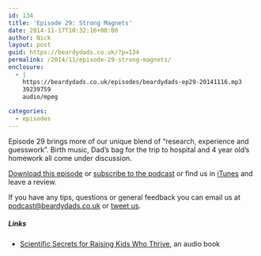 ```yaml
---
id: 134
title: 'Episode 29: Strong Magnets'
date: 2014-11-17T10:32:16+00:00
author: Nick
layout: post
guid: https://beardydads.co.uk/?p=134
permalink: /2014/11/episode-29-strong-magnets/
enclosure:
  - |
    https://beardydads.co.uk/episodes/beardydads-ep29-20141116.mp3
    39239759
    audio/mpeg
    
categories:
  - episodes
---
```

Episode 29 brings more of our unique blend of &#8220;research, experience and guesswork&#8221;. Birth music, Dad&#8217;s bag for the trip to hospital and 4 year old&#8217;s homework all come under discussion.

[Download this episode](https://beardydads.co.uk/episodes/beardydads-ep29-20141116.mp3) or [subscribe to the podcast](http://feeds.feedburner.com/BeardyDads) or find us in [iTunes](https://itunes.apple.com/gb/podcast/beardy-dads/id798785734) and leave a review.

If you have any tips, questions or general feedback you can email us at <podcast@beardydads.co.uk> or [tweet us](http://twitter.com/beardydads).

##### Links

  * [Scientific Secrets for Raising Kids Who Thrive](http://www.audible.co.uk/pd/Health-Personal-Development/Scientific-Secrets-for-Raising-Kids-Who-Thrive-Audiobook/B00IB12F0S), an audio book